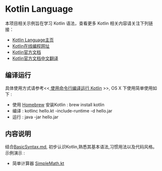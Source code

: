 # Kotlin Language

本项目相关示例旨在学习 Kotlin 语法，查看更多 Kotlin 相关内容请关注下列链接：

* [Kotlin Language主页](http://kotlinlang.org/)
* [Kotlin在线编程网址]( https://try.kotlinlang.org/#/Examples/Hello,%20world!/Simplest%20version/Simplest%20version.kt)
* [Kotlin官方文档](http://kotlinlang.org/docs/reference/)
* [Kotlin官方文档中文翻译](https://huanglizhuo.gitbooks.io/kotlin-in-chinese/content/Basics/Basic-Types.html)

## 编译运行
具体使用方式请参考<<[ 使用命令行编译运行 Kotlin](http://blog.csdn.net/liangjiu2009/article/details/72518558) >>, OS X 下使用简单使用如下 :
- 使用 [Homebrew](https://brew.sh/) 安装Kotlin : brew install kotlin
- 编译 : kotlinc hello.kt -include-runtime -d hello.jar
- 运行 : java -jar hello.jar

## 内容说明

结合[BasicSyntax.md](/BasicSyntax/BasicSyntax.md), 初步认识Kotlin,熟悉其基本语法,习惯用法以及代码风格。示例演示 :

- 简单计算器 [SimpleMath.kt](/BasicSyntax/SimpleMath.kt)
